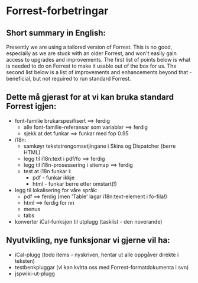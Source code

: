 # Forrest-forbetringar

## Short summary in English:

Presently we are using a tailored version of Forrest. This is no good, especially as we are stuck with an older Forrest, and won't easily gain access to upgrades and improvements. The first list of points below is what is needed to do on Forrest to make it usable out of the box for us. The second list below is a list of improvements and enhancements beyond that - beneficial, but not required to run standard Forrest.

## Dette må gjerast for at vi kan bruka standard Forrest igjen:
* font-familie brukarspesifisert ==> ferdig
    - alle font-familie-referansar som variablar ==> ferdig
    - sjekk at det funkar ==> funkar med fop 0.95
* i18n:
    - samkøyr tekststrengomsetjingane i Skins og Dispatcher (berre HTML)
    - legg til i18n:text i pdf/fo ==> ferdig
    - legg til i18n-prosessering i sitemap ==> ferdig
    - test at i18n funkar i:
        - pdf  - funkar ikkje
        - html - funkar berre etter omstart(!)
* legg til lokalisering for våre språk:
    - pdf ==> ferdig (men 'Table' lagar i18n:text-element i fo-fila!)
    - html ==> ferdig for nn
    - menus
    - tabs
* konverter iCal-funksjon til utplugg (tasklist - den noverande)

## Nyutvikling, nye funksjonar vi gjerne vil ha:
* iCal-plugg (todo items - nyskriven, hentar ut alle oppgåver direkte i teksten)
* testbenkpluggar (vi kan kvitta oss med Forrest-formatdokumenta i svn)
* jspwiki-ut-plugg
